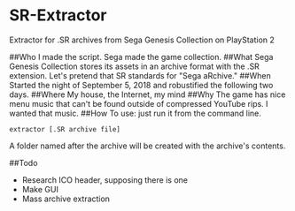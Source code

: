 # SR-Extractor
Extractor for .SR archives from Sega Genesis Collection on PlayStation 2

##Who
I made the script. Sega made the game collection.
##What
Sega Genesis Collection stores its assets in an archive format with the .SR extension. Let's pretend that SR standards for "Sega aRchive."
##When
Started the night of September 5, 2018 and robustified the following two days.
##Where
My house, the Internet, my mind
##Why
The game has nice menu music that can't be found outside of compressed YouTube rips. I wanted that music.
##How
To use: just run it from the command line.
```
extractor [.SR archive file]
```
A folder named after the archive will be created with the archive's contents.


##Todo
* Research ICO header, supposing there is one
* Make GUI
* Mass archive extraction